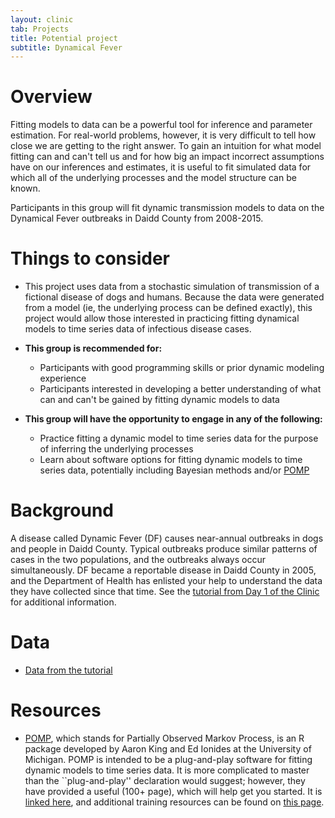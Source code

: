 ```yaml
---
layout: clinic
tab: Projects
title: Potential project
subtitle: Dynamical Fever
---
```


Overview
========

Fitting models to data can be a powerful tool for inference and parameter estimation. For real-world problems, however, it is very difficult to tell how close we are getting to the right answer. To gain an intuition for what model fitting can and can't tell us and for how big an impact incorrect assumptions have on our inferences and estimates, it is useful to fit simulated data for which all of the underlying processes and the model structure can be known.

Participants in this group will fit dynamic transmission models to data on the Dynamical Fever outbreaks in Daidd County from 2008-2015.

Things to consider
==================

-   This project uses data from a stochastic simulation of transmission of a fictional disease of dogs and humans. Because the data were generated from a model (ie, the underlying process can be defined exactly), this project would allow those interested in practicing fitting dynamical models to time series data of infectious disease cases.

-   **This group is recommended for:**
    -   Participants with good programming skills or prior dynamic modeling experience
    -   Participants interested in developing a better understanding of what can and can't be gained by fitting dynamic models to data

-   **This group will have the opportunity to engage in any of the following:**
    -   Practice fitting a dynamic model to time series data for the purpose of inferring the underlying processes
    -   Learn about software options for fitting dynamic models to time series data, potentially including Bayesian methods and/or [POMP](http://cran.r-project.org/web/packages/pomp/index.html)

Background
==========

A disease called Dynamic Fever (DF) causes near-annual outbreaks in dogs and people in Daidd County. Typical outbreaks produce similar patterns of cases in the two populations, and the outbreaks always occur simultaneously. DF became a reportable disease in Daidd County in 2005, and the Department of Health has enlisted your help to understand the data they have collected since that time. See the [tutorial from Day 1 of the Clinic](https://raw.githubusercontent.com/ICI3D/RTutorials/master/dynamicalFeverScript.R) for additional information.

Data
====

-   [Data from the tutorial](https://raw.githubusercontent.com/ICI3D/RTutorials/master/dynamicalFeverData.Rdata)

Resources
=========

-   [POMP](http://cran.r-project.org/web/packages/pomp/index.html), which stands for Partially Observed Markov Process, is an R package developed by Aaron King and Ed Ionides at the University of Michigan. POMP is intended to be a plug-and-play software for fitting dynamic models to time series data. It is more complicated to master than the \`\`plug-and-play'' declaration would suggest; however, they have provided a useful (100+ page), which will help get you started. It is [linked here](http://kinglab.eeb.lsa.umich.edu/SIMM/simm.pdf), and additional training resources can be found on [this page](http://kinglab.eeb.lsa.umich.edu/SIMM/).

